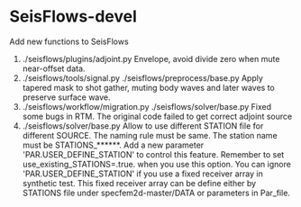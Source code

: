# SeisFlows-devel
Add new functions to SeisFlows

1. ./seisflows/plugins/adjoint.py 
	Envelope, avoid divide zero when mute near-offset data.
2. ./seisflows/tools/signal.py
   ./seisflows/preprocess/base.py
	Apply tapered mask to shot gather, muting body waves and later waves to preserve surface wave.
3. ./seisflows/workflow/migration.py
   ./seisflows/solver/base.py
	Fixed some bugs in RTM. The original code failed to get correct adjoint source
4.  ./seisflows/solver/base.py
	Allow to use different STATION file for different SOURCE. The naming rule must be same. The station name must be STATIONS_******.
	Add a new parameter 'PAR.USER_DEFINE_STATION' to control this feature. Remember to set use_existing_STATIONS=.true. when you use this option. 
	You can ignore 'PAR.USER_DEFINE_STATION' if you use a fixed receiver array in synthetic test. This fixed receiver array can be define either by STATIONS file under specfem2d-master/DATA or parameters in Par_file.
